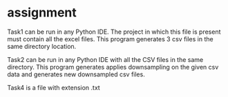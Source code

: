 # assignment


Task1 can be run in any Python IDE. The project in which this file is present must contain all the excel files. This program generates 3 csv files in the same directory location.

Task2 can be run in any Python IDE with all the CSV files in the same directory. This program generates applies downsampling on the given csv data and generates new downsampled csv files.

Task4 is a file with extension .txt
